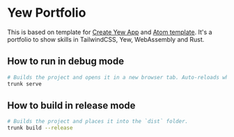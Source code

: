 # Yew Portfolio

This is based on template for [Create Yew App](https://github.com/jetli/create-yew-app) and [Atom  template](https://www.tailwindawesome.com/resources/atom).
It's a portfolio to show skills in TailwindCSS, Yew, WebAssembly and Rust.

## How to run in debug mode

```sh
# Builds the project and opens it in a new browser tab. Auto-reloads when the project changes.
trunk serve
```

## How to build in release mode

```sh
# Builds the project and places it into the `dist` folder.
trunk build --release
```

